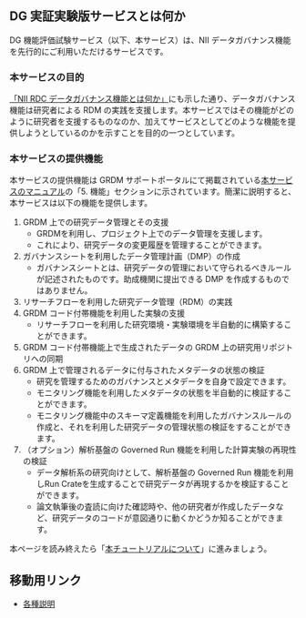 ## DG 実証実験版サービスとは何か

DG 機能評価試験サービス（以下、本サービス）は、NII データガバナンス機能を先行的にご利用いただけるサービスです。

### 本サービスの目的

[「NII RDC データガバナンス機能とは何か」](./01_dg_function.md#データガバナンス機能の目的)にも示した通り、データガバナンス機能は研究者による RDM の実践を支援します。本サービスではその機能がどのように研究者を支援するものなのか、加えてサービスとしてどのような機能を提供しようとしているのかを示すことを目的の一つとしています。

### 本サービスの提供機能

本サービスの提供機能は GRDM サポートポータルにて掲載されている[本サービスのマニュアル](https://support.rdm.nii.ac.jp/usermanual/58/)の「5. 機能」セクションに示されています。簡潔に説明すると、本サービスは以下の機能を提供します。

1. GRDM 上での研究データ管理とその支援
    * GRDMを利用し、プロジェクト上でのデータ管理を支援します。
    * これにより、研究データの変更履歴を管理することができます。
1. ガバナンスシートを利用したデータ管理計画（DMP）の作成
    * ガバナンスシートとは、研究データの管理において守られるべきルールが記述されたものです。助成機関に提出できる DMP を作成するものではありません。
1. リサーチフローを利用した研究データ管理（RDM）の実践
1. GRDM コード付帯機能を利用した実験の支援
    * リサーチフローを利用した研究環境・実験環境を半自動的に構築することができます。
1. GRDM コード付帯機能上で生成されたデータの GRDM 上の研究用リポジトリへの同期
1. GRDM 上で管理されるデータに付与されたメタデータの状態の検証
    * 研究を管理するためのガバナンスとメタデータを自身で設定できます。
    * モニタリング機能を利用したメタデータの状態を半自動的に検証することができます。
    * モニタリング機能中のスキーマ定義機能を利用したガバナンスルールの作成と、それを利用した研究データの管理状態の検証をすることができます。
1. （オプション）解析基盤の Governed Run 機能を利用した計算実験の再現性の検証
    * データ解析系の研究向けとして、解析基盤の Governed Run 機能を利用しRun Crateを生成することで研究データが再現するかを検証することができます。
    * 論文執筆後の査読に向けた確認時や、他の研究者が作成したデータなど、研究データのコードが意図通りに動くかどうか知ることができます。

本ページを読み終えたら「[本チュートリアルについて](./03_tutorial.md)」に進みましょう。

## 移動用リンク

* [各種説明](./top.md)
